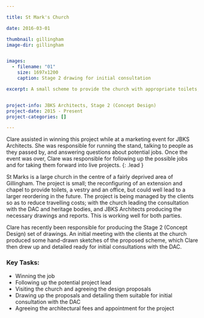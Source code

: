 ```yaml
---

title: St Mark's Church

date: 2016-03-01

thumbnail: gillingham
image-dir: gillingham


images:
  - filename: "01"
    size: 1697x1200
    caption: Stage 2 drawing for initial consultation

excerpt: A small scheme to provide the church with appropriate toilets, and easy access to these from the nave. Clare won the job and was responsible for following it up and developing the design.  


project-info: JBKS Architects, Stage 2 (Concept Design)
project-date: 2015 - Present
project-categories: []

---
```



Clare assisted in winning this project while at a marketing event for JBKS Architects. She was responsible for running the stand, talking to people as they passed by, and answering questions about potential jobs. Once the event was over, Clare was responsible for following up the possible jobs and for taking them forward into live projects.
{: .lead }

St Marks is a large church in the centre of a fairly deprived area of Gillingham. The project is small; the reconfiguring of an extension and chapel to provide toilets, a vestry and an office, but could well lead to a larger reordering in the future. The project is being managed by the clients so as to reduce travelling costs; with the church leading the consultation with the DAC and heritage bodies, and JBKS Architects producing the necessary drawings and reports. This is working well for both parties. 

Clare has recently been responsible for producing the Stage 2 (Concept Design) set of drawings. An initial meeting with the clients at the church produced some hand-drawn sketches of the proposed scheme, which Clare then drew up and detailed ready for initial consultations with the DAC. 


### Key Tasks:

- Winning the job
- Following up the potential project lead
- Visiting the church and agreeing the design proposals
- Drawing up the proposals and detailing them suitable for initial consultation with the DAC
- Agreeing the architectural fees and appointment for the project











